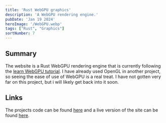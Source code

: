 ```yaml
---
title: 'Rust WebGPU graphics'
description: 'A WebGPU rendering engine.'
pubDate: 'Jan 19 2024'
heroImage: '/WebGPU.webp'
tags: ["Rust", "Graphics"]
sortNumber: 7
---
```

## Summary

The website is a Rust WebGPU rendering engine that is currently following the [learn WebGPU tutorial](https://sotrh.github.io/learn-wgpu/).
I have already used OpenGL in another project, so seeing the ease of use of WebGPU is a real treat.
I have not gotten very far on this project, but i will likely get back into it soon.

## Links

The projects code can be found [here](https://github.com/madswolf/rust_wgpu) and a live version of the site can be found [here](https://webgpu.madswolf.dk/).
